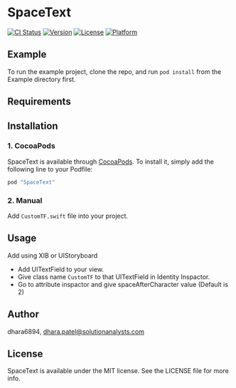 # SpaceText

[![CI Status](http://img.shields.io/travis/dhara6894/SpaceText.svg?style=flat)](https://travis-ci.org/dhara6894/SpaceText)
[![Version](https://img.shields.io/cocoapods/v/SpaceText.svg?style=flat)](http://cocoapods.org/pods/SpaceText)
[![License](https://img.shields.io/cocoapods/l/SpaceText.svg?style=flat)](http://cocoapods.org/pods/SpaceText)
[![Platform](https://img.shields.io/cocoapods/p/SpaceText.svg?style=flat)](http://cocoapods.org/pods/SpaceText)

## Example

To run the example project, clone the repo, and run `pod install` from the Example directory first.

## Requirements

## Installation
### 1. CocoaPods

SpaceText is available through [CocoaPods](http://cocoapods.org). To install
it, simply add the following line to your Podfile:

```ruby
pod "SpaceText"
```

### 2. Manual

Add `CustomTF.swift` file into your project.

## Usage

 Add using XIB or UIStoryboard

- Add UITextField to your view.
- Give class name `CustomTF` to that UITextField in Identity Inspactor.
- Go to attribute inspactor and give spaceAfterCharacter value (Default is 2) 


## Author

dhara6894, dhara.patel@solutionanalysts.com

## License

SpaceText is available under the MIT license. See the LICENSE file for more info.


